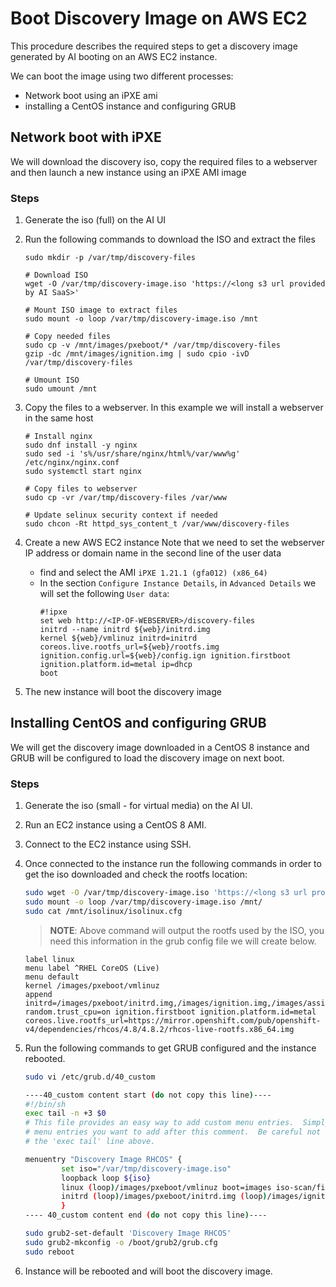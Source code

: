# Boot Discovery Image on AWS EC2

This procedure describes the required steps to get a discovery image generated by AI booting on an AWS EC2 instance.

We can boot the image using two different processes:
* Network boot using an iPXE ami
* installing a CentOS instance and configuring GRUB

## Network boot with iPXE
We will download the discovery iso, copy the required files to a webserver and then launch a new instance using an iPXE AMI image

### Steps
1. Generate the iso (full) on the AI UI
2. Run the following commands to download the ISO and extract the files
    ```
    sudo mkdir -p /var/tmp/discovery-files

    # Download ISO
    wget -O /var/tmp/discovery-image.iso 'https://<long s3 url provided by AI SaaS>'

    # Mount ISO image to extract files
    sudo mount -o loop /var/tmp/discovery-image.iso /mnt

    # Copy needed files
    sudo cp -v /mnt/images/pxeboot/* /var/tmp/discovery-files
    gzip -dc /mnt/images/ignition.img | sudo cpio -ivD /var/tmp/discovery-files

    # Umount ISO
    sudo umount /mnt
    ```

3. Copy the files to a webserver. In this example we will install a webserver in the same host
    ```
    # Install nginx
    sudo dnf install -y nginx
    sudo sed -i 's%/usr/share/nginx/html%/var/www%g' /etc/nginx/nginx.conf
    sudo systemctl start nginx

    # Copy files to webserver
    sudo cp -vr /var/tmp/discovery-files /var/www

    # Update selinux security context if needed
    sudo chcon -Rt httpd_sys_content_t /var/www/discovery-files
    ```

4. Create a new AWS EC2 instance
    Note that we need to set the webserver IP address or domain name in the second line of the user data
    - find and select the AMI `iPXE 1.21.1 (gfa012) (x86_64)`
    - In the section `Configure Instance Details`, in `Advanced Details` we will set the following `User data`:
        ```
        #!ipxe
        set web http://<IP-OF-WEBSERVER>/discovery-files
        initrd --name initrd ${web}/initrd.img
        kernel ${web}/vmlinuz initrd=initrd coreos.live.rootfs_url=${web}/rootfs.img ignition.config.url=${web}/config.ign ignition.firstboot ignition.platform.id=metal ip=dhcp
        boot
        ```

5. The new instance will boot the discovery image

## Installing CentOS and configuring GRUB
We will get the discovery image downloaded in a CentOS 8 instance and GRUB will be configured to load the discovery image on next boot.

### Steps

1. Generate the iso (small - for virtual media) on the AI UI.
2. Run an EC2 instance using a CentOS 8 AMI.
3. Connect to the EC2 instance using SSH.
4. Once connected to the instance run the following commands in order to get the iso downloaded and check the rootfs location:

    ~~~sh
    sudo wget -O /var/tmp/discovery-image.iso 'https://<long s3 url provided by AI SaaS>'
    sudo mount -o loop /var/tmp/discovery-image.iso /mnt/
    sudo cat /mnt/isolinux/isolinux.cfg 
    ~~~

    > **NOTE**: Above command will output the rootfs used by the ISO, you need this information in the grub config file we will create below.
    ~~~
    label linux
    menu label ^RHEL CoreOS (Live)
    menu default
    kernel /images/pxeboot/vmlinuz
    append initrd=/images/pxeboot/initrd.img,/images/ignition.img,/images/assisted_installer_custom.img random.trust_cpu=on ignition.firstboot ignition.platform.id=metal coreos.live.rootfs_url=https://mirror.openshift.com/pub/openshift-v4/dependencies/rhcos/4.8/4.8.2/rhcos-live-rootfs.x86_64.img
    ~~~
5. Run the following commands to get GRUB configured and the instance rebooted.

    ~~~sh
    sudo vi /etc/grub.d/40_custom

    ----40_custom content start (do not copy this line)----
    #!/bin/sh
    exec tail -n +3 $0
    # This file provides an easy way to add custom menu entries.  Simply type the
    # menu entries you want to add after this comment.  Be careful not to change
    # the 'exec tail' line above.

    menuentry "Discovery Image RHCOS" {
            set iso="/var/tmp/discovery-image.iso"
            loopback loop ${iso}
            linux (loop)/images/pxeboot/vmlinuz boot=images iso-scan/filename=${iso} persistent noeject noprompt ignition.firstboot ignition.platform.id=metal coreos.live.rootfs_url='<rootfs file location from step 4>'
            initrd (loop)/images/pxeboot/initrd.img (loop)/images/ignition.img (loop)/images/assisted_installer_custom.img
            }
    ---- 40_custom content end (do not copy this line)----

    sudo grub2-set-default 'Discovery Image RHCOS'
    sudo grub2-mkconfig -o /boot/grub2/grub.cfg
    sudo reboot
    ~~~
6. Instance will be rebooted and will boot the discovery image.
